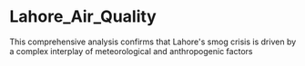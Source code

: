 # Lahore_Air_Quality
This comprehensive analysis confirms that Lahore's smog crisis is driven by a complex interplay of meteorological and anthropogenic factors
